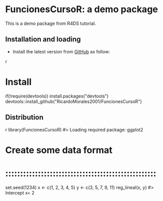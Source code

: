 FuncionesCursoR: a demo package
===============================================

This is a demo package from R4DS tutorial.


Installation and loading
------------------------

-   Install the latest version from [GitHub](https://github.com/RicardoMorales2001/Paquetesfunciones/tree/main/FuncionesCursoR) as follow:

 r
# Install
if(!require(devtools)) install.packages("devtools")
devtools::install_github("RicardoMorales2001/FuncionesCursoR")


Distribution
------------

 r
library(FuncionesCursoR)
#> Loading required package: ggplot2
# Create some data format
# :::::::::::::::::::::::::::::::::::::::::::::::::::
set.seed(1234)
x <- c(1, 2, 3, 4, 5)
y <- c(3, 5, 7, 9, 11)
reg_lineal(x, y)
#> Intercept x= 2
